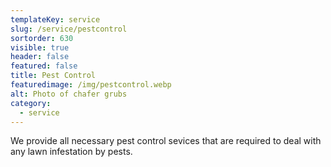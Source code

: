 ```yaml
---
templateKey: service
slug: /service/pestcontrol
sortorder: 630
visible: true
header: false
featured: false
title: Pest Control
featuredimage: /img/pestcontrol.webp
alt: Photo of chafer grubs
category:
  - service
---
```


We provide all necessary pest control sevices that are required to deal with any lawn infestation by pests. 
